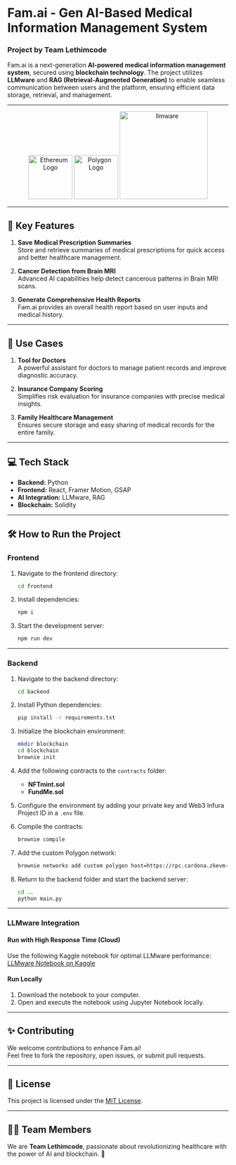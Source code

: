 
# Fam.ai - Gen AI-Based Medical Information Management System

### Project by **Team Lethimcode**

Fam.ai is a next-generation **AI-powered medical information management system**, secured using **blockchain technology**. The project utilizes **LLMware** and **RAG (Retrieval-Augmented Generation)** to enable seamless communication between users and the platform, ensuring efficient data storage, retrieval, and management.

---

<div align="center">
  <img src="https://cryptologos.cc/logos/ethereum-eth-logo.png" alt="Ethereum Logo" width="100" height="100"/>
  <img src="https://cryptologos.cc/logos/polygon-matic-logo.png" alt="Polygon Logo" width="100" height="100"/>
  <img src="https://cdn.nwe.io/files/x/a7/7e/6427076892cbd1e8f289553666aa.jpg" alt="llmware" width="200" height="200"/>
</div>

---

## 🚀 **Key Features**

1. **Save Medical Prescription Summaries**  
   Store and retrieve summaries of medical prescriptions for quick access and better healthcare management.  

2. **Cancer Detection from Brain MRI**  
   Advanced AI capabilities help detect cancerous patterns in Brain MRI scans.  

3. **Generate Comprehensive Health Reports**  
   Fam.ai provides an overall health report based on user inputs and medical history.

---

## 🌟 **Use Cases**

1. **Tool for Doctors**  
   A powerful assistant for doctors to manage patient records and improve diagnostic accuracy.  

2. **Insurance Company Scoring**  
   Simplifies risk evaluation for insurance companies with precise medical insights.  

3. **Family Healthcare Management**  
   Ensures secure storage and easy sharing of medical records for the entire family.

---

## 💻 **Tech Stack**

- **Backend:** Python  
- **Frontend:** React, Framer Motion, GSAP  
- **AI Integration:** LLMware, RAG  
- **Blockchain:** Solidity  

---

## 🛠️ **How to Run the Project**

### **Frontend**

1. Navigate to the frontend directory:  
   ```bash
   cd frontend
   ```
2. Install dependencies:  
   ```bash
   npm i
   ```
3. Start the development server:  
   ```bash
   npm run dev
   ```

---

### **Backend**

1. Navigate to the backend directory:  
   ```bash
   cd backend
   ```
2. Install Python dependencies:  
   ```bash
   pip install -r requirements.txt
   ```
3. Initialize the blockchain environment:  
   ```bash
   mkdir blockchain
   cd blockchain
   brownie init
   ```
4. Add the following contracts to the `contracts` folder:
   - **NFTmint.sol**  
   - **FundMe.sol**  
5. Configure the environment by adding your private key and Web3 Infura Project ID in a `.env` file.  

6. Compile the contracts:  
   ```bash
   brownie compile
   ```
7. Add the custom Polygon network:  
   ```bash
   brownie networks add custom polygon host=https://rpc.cardona.zkevm-rpc.com chainid=2442
   ```
8. Return to the backend folder and start the backend server:  
   ```bash
   cd ..
   python main.py
   ```

---

### **LLMware Integration**

#### **Run with High Response Time (Cloud)**  
Use the following Kaggle notebook for optimal LLMware performance:  
[LLMware Notebook on Kaggle](https://www.kaggle.com/code/idhanush/notebook46fcbc644e)

#### **Run Locally**  
1. Download the notebook to your computer.  
2. Open and execute the notebook using Jupyter Notebook locally.

---

## ✨ **Contributing**

We welcome contributions to enhance Fam.ai!  
Feel free to fork the repository, open issues, or submit pull requests.

---

## 📄 **License**

This project is licensed under the [MIT License](LICENSE).

---

## 🧑‍💻 **Team Members**

We are **Team Lethimcode**, passionate about revolutionizing healthcare with the power of AI and blockchain. 🚀
